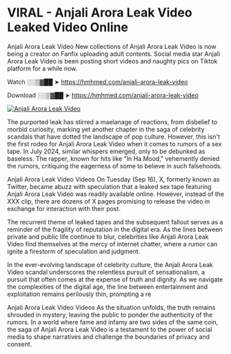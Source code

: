 # VIRAL - Anjali Arora Leak Video Leaked Video Online

Anjali Arora Leak Video New collections of Anjali Arora Leak Video is now being a creator on Fanfix uploading adult contents. Social media star Anjali Arora Leak Video is been posting short videos and naughty pics on Tiktok platform for a while now.

Watch ░░▒▓██ ➤ https://hmhmed.com/anjali-arora-leak-video

Download ░░▒▓██ ➤ https://hmhmed.com/anjali-arora-leak-video

[![Anjali Arora Leak Video](https://i.imgur.com/dJHk4Zq.gif)](https://hmhmed.com/anjali-arora-leak-video)

The purported leak has stirred a maelanage of reactions, from disbelief to morbid curiosity, marking yet another chapter in the saga of celebrity scandals that have dotted the landscape of pop culture. However, this isn't the first rodeo for Anjali Arora Leak Video when it comes to rumors of a sex tape. In July 2024, similar whispers emerged, only to be debunked as baseless. The rapper, known for hits like "In Ha Mood," vehemently denied the rumors, critiquing the eagerness of some to believe in such falsehoods.

Anjali Arora Leak Video Videos
On Tuesday (Sep 16), X, formerly known as Twitter, became abuzz with speculation that a leaked sex tape featuring Anjali Arora Leak Video was readily available online. However, instead of the XXX clip, there are dozens of X pages promising to release the video in exchange for interaction with their post.

The recurrent theme of leaked tapes and the subsequent fallout serves as a reminder of the fragility of reputation in the digital era. As the lines between private and public life continue to blur, celebrities like Anjali Arora Leak Video find themselves at the mercy of internet chatter, where a rumor can ignite a firestorm of speculation and judgment.

In the ever-evolving landscape of celebrity culture, the Anjali Arora Leak Video scandal underscores the relentless pursuit of sensationalism, a pursuit that often comes at the expense of truth and dignity. As we navigate the complexities of the digital age, the line between entertainment and exploitation remains perilously thin, prompting a re

Anjali Arora Leak Video Videos
As the situation unfolds, the truth remains shrouded in mystery, leaving the public to ponder the authenticity of the rumors. In a world where fame and infamy are two sides of the same coin, the saga of Anjali Arora Leak Video is a testament to the power of social media to shape narratives and challenge the boundaries of privacy and consent.